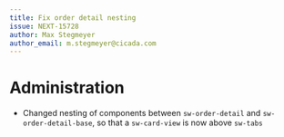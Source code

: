 ```yaml
---
title: Fix order detail nesting
issue: NEXT-15728
author: Max Stegmeyer
author_email: m.stegmeyer@cicada.com
---
```

# Administration
* Changed nesting of components between `sw-order-detail` and `sw-order-detail-base`, so that a `sw-card-view` is now above `sw-tabs`
